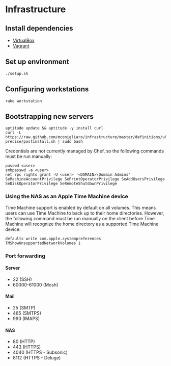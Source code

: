 # Infrastructure

## Install dependencies

* [VirtualBox](https://www.virtualbox.org/)
* [Vagrant](http://vagrantup.com/)

## Set up environment

    ./setup.sh

## Configuring workstations

    rake workstation

## Bootstrapping new servers

    aptitude update && aptitude -y install curl
    curl -L https://raw.github.com/mconigliaro/infrastructure/master/definitions/ubuntu-precise/postinstall.sh | sudo bash

Credentials are not currently managed by Chef, so the following commands must be run manually:

    passwd <user>
    smbpasswd -a <user>
    net rpc rights grant -U <user> '<DOMAIN>\Domain Admins' SeMachineAccountPrivilege SePrintOperatorPrivilege SeAddUsersPrivilege SeDiskOperatorPrivilege SeRemoteShutdownPrivilege

### Using the NAS as an Apple Time Machine device

Time Machine support is enabled by default on all volumes. This means users can use Time Machine to back up to their home directories. However, the following command must be run manually on the client before Time Machine will recognize the home directory as a supported Time Machine device:

    defaults write com.apple.systempreferences TMShowUnsupportedNetworkVolumes 1

### Port forwarding

#### Server

  - 22 (SSH)
  - 60000-61000 (Mosh)

#### Mail

  - 25 (SMTP)
  - 465 (SMTPS)
  - 993 (IMAPS)

#### NAS

  - 80 (HTTP)
  - 443 (HTTPS)
  - 4040 (HTTPS - Subsonic)
  - 8112 (HTTPS - Deluge)
